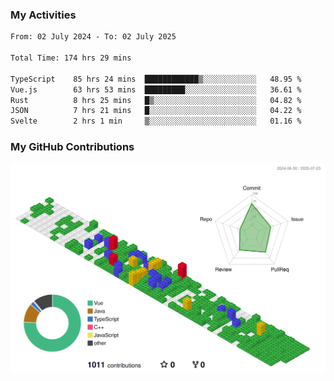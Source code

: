 ### My Activities

<!--START_SECTION:waka-->

```txt
From: 02 July 2024 - To: 02 July 2025

Total Time: 174 hrs 29 mins

TypeScript    85 hrs 24 mins  ████████████▒░░░░░░░░░░░░   48.95 %
Vue.js        63 hrs 53 mins  █████████░░░░░░░░░░░░░░░░   36.61 %
Rust          8 hrs 25 mins   █▒░░░░░░░░░░░░░░░░░░░░░░░   04.82 %
JSON          7 hrs 21 mins   █░░░░░░░░░░░░░░░░░░░░░░░░   04.22 %
Svelte        2 hrs 1 min     ▒░░░░░░░░░░░░░░░░░░░░░░░░   01.16 %
```

<!--END_SECTION:waka-->

### My GitHub Contributions

![](./profile-3d-contrib/profile-gitblock.svg)
